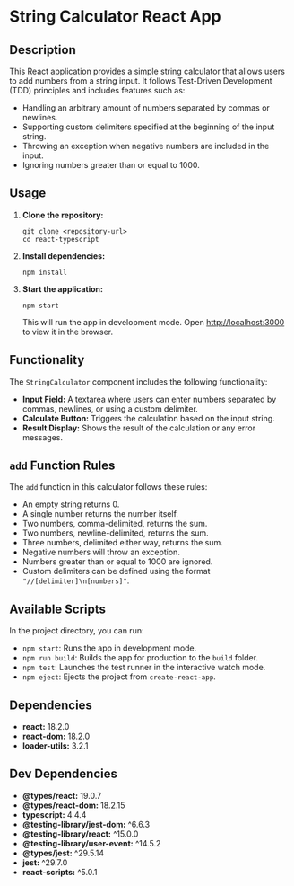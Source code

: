 # String Calculator React App

## Description

This React application provides a simple string calculator that allows users to add numbers from a string input. It follows Test-Driven Development (TDD) principles and includes features such as:

-   Handling an arbitrary amount of numbers separated by commas or newlines.
-   Supporting custom delimiters specified at the beginning of the input string.
-   Throwing an exception when negative numbers are included in the input.
-   Ignoring numbers greater than or equal to 1000.

## Usage

1.  **Clone the repository:**

    ```
    git clone <repository-url>
    cd react-typescript
    ```

2.  **Install dependencies:**

    ```
    npm install
    ```

3.  **Start the application:**

    ```
    npm start
    ```

    This will run the app in development mode. Open [http://localhost:3000](http://localhost:3000) to view it in the browser.

## Functionality

The `StringCalculator` component includes the following functionality:

-   **Input Field:** A textarea where users can enter numbers separated by commas, newlines, or using a custom delimiter.
-   **Calculate Button:** Triggers the calculation based on the input string.
-   **Result Display:** Shows the result of the calculation or any error messages.

## `add` Function Rules

The `add` function in this calculator follows these rules:

-   An empty string returns 0.
-   A single number returns the number itself.
-   Two numbers, comma-delimited, returns the sum.
-   Two numbers, newline-delimited, returns the sum.
-   Three numbers, delimited either way, returns the sum.
-   Negative numbers will throw an exception.
-   Numbers greater than or equal to 1000 are ignored.
-   Custom delimiters can be defined using the format `"//[delimiter]\n[numbers]"`.

## Available Scripts

In the project directory, you can run:

-   `npm start`: Runs the app in development mode.
-   `npm run build`: Builds the app for production to the `build` folder.
-   `npm test`:  Launches the test runner in the interactive watch mode.
-   `npm eject`: Ejects the project from `create-react-app`.

## Dependencies

-   **react:** 18.2.0
-   **react-dom:** 18.2.0
-   **loader-utils:** 3.2.1

## Dev Dependencies

-   **@types/react:** 19.0.7
-   **@types/react-dom:** 18.2.15
-   **typescript:** 4.4.4
-   **@testing-library/jest-dom:** ^6.6.3
-   **@testing-library/react:** ^15.0.0
-   **@testing-library/user-event:** ^14.5.2
-   **@types/jest:** ^29.5.14
-   **jest:** ^29.7.0
-   **react-scripts:** ^5.0.1